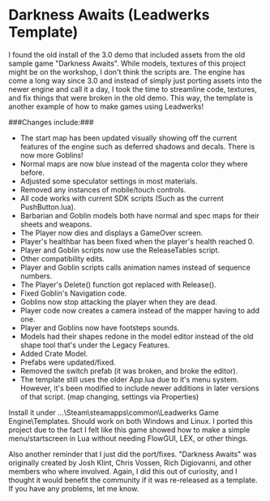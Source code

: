 # Darkness Awaits (Leadwerks Template) #

I found the old install of the 3.0 demo that included assets from the old sample game "Darkness Awaits". While models, textures of this project might be on the workshop, I don't think the scripts are. The engine has come a long way since 3.0 and instead of simply just porting assets into the newer engine and call it a day, I took the time to streamline code, textures, and fix things that were broken in the old demo. This way, the template is another example of how to make games using Leadwerks!

###Changes include:###

- The start map has been updated visually showing off the current features of the engine such as deferred shadows and decals. There is now more Goblins!
- Normal maps are now blue instead of the magenta color they where before.
- Adjusted some speculator settings in most materials.
- Removed any instances of mobile/touch controls.
- All code works with current SDK scripts (Such as the current PushButton.lua).
- Barbarian and Goblin models both have normal and spec maps for their sheets and weapons.
- The Player now dies and displays a GameOver screen.
- Player's healthbar has been fixed when the player's health reached 0.
- Player and Goblin scripts now use the ReleaseTables script.
- Other compatibility edits.
- Player and Goblin scripts calls animation names instead of sequence numbers.
- The Player's Delete() function got replaced with Release().
- Fixed Goblin's Navigation code.
- Goblins now stop attacking the player when they are dead.
- Player code now creates a camera instead of the mapper having to add one.
- Player and Goblins now have footsteps sounds.
- Models had their shapes redone in the model editor instead of the old shape tool that's under the Legacy Features.
- Added Crate Model.
- Prefabs were updated/fixed.
- Removed the switch prefab (it was broken, and broke the editor).
- The template still uses the older App.lua due to it's menu system. However, it's been modified to include newer additions in later versions of that script. (map changing, settings via Properties)

Install it under ...\Steam\steamapps\common\Leadwerks Game Engine\Templates. Should work on both Windows and Linux. I ported this project due to the fact I felt like this game showed how to make a simple menu/startscreen in Lua without needing FlowGUI, LEX, or other things.  

Also another reminder that I just did the port/fixes. "Darkness Awaits" was originally created by Josh Klint, Chris Vossen, Rich Digiovanni, and other members who where involved. Again, I did this out of curiosity, and I thought it would benefit the community if it was re-released as a template. If you have any problems, let me know.